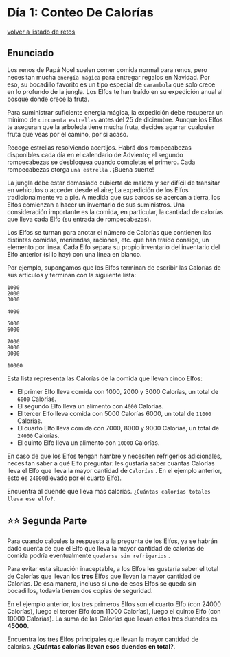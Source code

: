 
# Día 1: Conteo De Calorías
[volver a listado de retos](./../../README.md)

## Enunciado

Los renos de Papá Noel suelen comer comida normal para renos, pero necesitan mucha `energía mágica` para entregar regalos en Navidad. Por eso, su bocadillo favorito es un tipo especial de `carambola` que solo crece en lo profundo de la jungla. Los Elfos te han traído en su expedición anual al bosque donde crece la fruta.

Para suministrar suficiente energía mágica, la expedición debe recuperar un mínimo de `cincuenta estrellas` antes del 25 de diciembre. Aunque los Elfos te aseguran que la arboleda tiene mucha fruta, decides agarrar cualquier fruta que veas por el camino, por si acaso.

Recoge estrellas resolviendo acertijos. Habrá dos rompecabezas disponibles cada día en el calendario de Adviento; el segundo rompecabezas se desbloquea cuando completas el primero. Cada rompecabezas otorga `una estrella` . ¡Buena suerte!

La jungla debe estar demasiado cubierta de maleza y ser difícil de transitar en vehículos o acceder desde el aire; La expedición de los Elfos tradicionalmente va a pie. A medida que sus barcos se acercan a tierra, los Elfos comienzan a hacer un inventario de sus suministros. Una consideración importante es la comida, en particular, la cantidad de calorías que lleva cada Elfo (su entrada de rompecabezas).

Los Elfos se turnan para anotar el número de Calorías que contienen las distintas comidas, meriendas, raciones, etc. que han traído consigo, un elemento por línea. Cada Elfo separa su propio inventario del inventario del Elfo anterior (si lo hay) con una línea en blanco.

Por ejemplo, supongamos que los Elfos terminan de escribir las Calorías de sus artículos y terminan con la siguiente lista:

```
1000
2000
3000

4000

5000
6000

7000
8000
9000

10000

```

Esta lista representa las Calorías de la comida que llevan cinco Elfos:

  - El primer Elfo lleva comida con 1000, 2000 y 3000 Calorías, un total de `6000` Calorías.
  - El segundo Elfo lleva un alimento con `4000` Calorías.
  - El tercer Elfo lleva comida con 5000 Calorías 6000, un total de `11000` Calorías.
  - El cuarto Elfo lleva comida con 7000, 8000 y 9000 Calorías, un total de `24000` Calorías.
  - El quinto Elfo lleva un alimento con `10000` Calorías.

En caso de que los Elfos tengan hambre y necesiten refrigerios adicionales, necesitan saber a qué Elfo preguntar: les gustaría saber cuántas Calorías lleva el Elfo que lleva la mayor cantidad de `Calorías` . En el ejemplo anterior, esto es `24000`(llevado por el cuarto Elfo).

Encuentra al duende que lleva más calorías. `¿Cuántas calorías totales lleva ese elfo?`.

## ⭐️⭐️ Segunda Parte

Para cuando calcules la respuesta a la pregunta de los Elfos, ya se habrán dado cuenta de que el Elfo que lleva la mayor cantidad de calorías de comida podría eventualmente `quedarse sin refrigerios` .

Para evitar esta situación inaceptable, a los Elfos les gustaría saber el total de Calorías que llevan los **tres** Elfos que llevan la mayor cantidad de Calorías. De esa manera, incluso si uno de esos Elfos se queda sin bocadillos, todavía tienen dos copias de seguridad.

En el ejemplo anterior, los tres primeros Elfos son el cuarto Elfo (con 24000 Calorías), luego el tercer Elfo (con 11000 Calorías), luego el quinto Elfo (con 10000 Calorías). La suma de las Calorías que llevan estos tres duendes es **45000**.

Encuentra los tres Elfos principales que llevan la mayor cantidad de calorías. **¿Cuántas calorías llevan esos duendes en total?**.